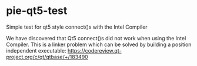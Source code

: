 # pie-qt5-test
Simple test for qt5 style connect()s with the Intel Compiler

We have discovered that Qt5 connect()s did not work when using the Intel Compiler. This is a linker problem which can be solved by building a position independent executable:
https://codereview.qt-project.org/c/qt/qtbase/+/183490
